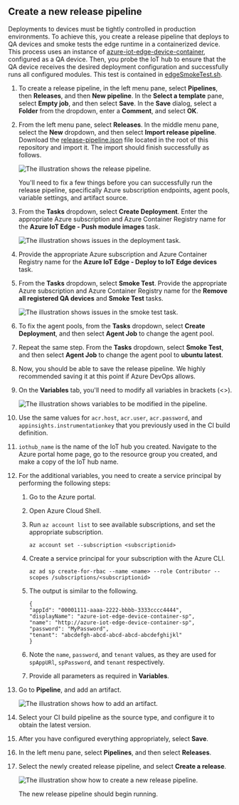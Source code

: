 ## Create a new release pipeline

Deployments to devices must be tightly controlled in production environments. To achieve this, you create a release pipeline that deploys to QA devices and smoke tests the edge runtime in a containerized device. This process uses an instance of [azure-iot-edge-device-container](https://github.com/toolboc/azure-iot-edge-device-container), configured as a QA device. Then, you probe the IoT hub to ensure that the QA device receives the desired deployment configuration and successfully runs all configured modules. This test is contained in [edgeSmokeTest.sh](https://github.com/MicrosoftDocs/mslearn-oxford-implement-cicd-iot-edge/blob/master/scripts/edgeSmokeTest.sh).

1. To create a release pipeline, in the left menu pane, select **Pipelines**, then **Releases**, and then **New pipeline**. In the **Select a template** pane, select **Empty job**, and then select **Save**. In the **Save** dialog, select a **Folder** from the dropdown, enter a **Comment**, and select **OK**.

1. From the left menu pane, select **Releases**. In the middle menu pane, select the **New** dropdown, and then select **Import release pipeline**. Download the [release-pipeline.json](https://github.com/MicrosoftDocs/mslearn-oxford-implement-cicd-iot-edge/blob/master/release-pipeline.json) file located in the root of this repository and import it. The import should finish successfully as follows.

   ![The illustration shows the release pipeline.](../media/import-release.png)

    You'll need to fix a few things before you can successfully run the release pipeline, specifically Azure subscription endpoints, agent pools, variable settings, and artifact source.

1. From the **Tasks** dropdown, select **Create Deployment**. Enter the appropriate Azure subscription and Azure Container Registry name for the **Azure IoT Edge - Push module images** task.

   ![The illustration shows issues in the deployment task.](../media/task-settings.png)

1. Provide the appropriate Azure subscription and Azure Container Registry name for the **Azure IoT Edge - Deploy to IoT Edge devices** task.

1. From the **Tasks** dropdown, select **Smoke Test**. Provide the appropriate Azure subscription and Azure Container Registry name for the **Remove all registered QA devices** and **Smoke Test** tasks.

   ![The illustration shows issues in the smoke test task.](../media/task-settings-smoke-test.png)

1. To fix the agent pools, from the **Tasks** dropdown, select **Create Deployment**, and then select **Agent Job** to change the agent pool.

1. Repeat the same step. From the **Tasks** dropdown, select **Smoke Test**, and then select **Agent Job** to change the agent pool to **ubuntu latest**.

1. Now, you should be able to save the release pipeline. We highly recommended saving it at this point if Azure DevOps allows.

1. On the **Variables** tab, you'll need to modify all variables in brackets (<>).

   ![The illustration shows variables to be modified in the pipeline.](../media/release-pipeline-variables.png)

1. Use the same values for `acr.host`, `acr.user`, `acr.password`, and `appinsights.instrumentationkey` that you previously used in the CI build definition.

1. `iothub_name` is the name of the IoT hub you created. Navigate to the Azure portal home page, go to the resource group you created, and make a copy of the IoT hub name.

1. For the additional variables, you need to create a service principal by performing the following steps:

    1. Go to the Azure portal.

    2. Open Azure Cloud Shell.

    3. Run `az account list` to see available subscriptions, and set the appropriate subscription.

       ```
       az account set --subscription <subscriptionid>
       ```

    4. Create a service principal for your subscription with the Azure CLI.

       ```
       az ad sp create-for-rbac --name <name> --role Contributor --scopes /subscriptions/<subscriptionid>
       ```

    5. The output is similar to the following.

       ```
       {
       "appId": "00001111-aaaa-2222-bbbb-3333cccc4444",
       "displayName": "azure-iot-edge-device-container-sp",
       "name": "http://azure-iot-edge-device-container-sp",
       "password": "MyPassword",
       "tenant": "abcdefgh-abcd-abcd-abcd-abcdefghijkl"
       }
       ```

    6. Note the `name`, `password`, and `tenant` values, as they are used for `spAppURl`, `spPassword`, and `tenant` respectively.

    7. Provide all parameters as required in **Variables**.

1. Go to **Pipeline**, and add an artifact.

    ![The illustration shows how to add an artifact.](../media/add-artifact.png)

1. Select your CI build pipeline as the source type, and configure it to obtain the latest version.

1. After you have configured everything appropriately, select **Save**.

1. In the left menu pane, select **Pipelines**, and then select **Releases**.

1. Select the newly created release pipeline, and select **Create a release**.

    ![The illustration show how to create a new release pipeline.](../media/create-new-release.png)

    The new release pipeline should begin running.
